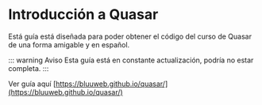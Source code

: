 # Introducción a Quasar

Está guía está diseñada para poder obtener el código del curso de Quasar de una forma amigable y en español.

::: warning Aviso
Esta guía está en constante actualización, podría no estar completa.
:::

Ver guía aquí [https://bluuweb.github.io/quasar/](https://bluuweb.github.io/quasar/)